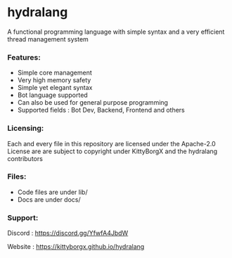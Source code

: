 # hydralang
A functional programming language with simple syntax and a very efficient thread management system

### Features: 
- Simple core management
- Very high memory safety 
- Simple yet elegant syntax
- Bot language supported
- Can also be used for general purpose programming
- Supported fields : Bot Dev, Backend, Frontend and others

### Licensing: 
Each and every file in this repository are licensed under the Apache-2.0 License are are subject to copyright under KittyBorgX and the hydralang contributors


### Files: 
- Code files are under lib/
- Docs are under docs/ 
 

### Support:

Discord : https://discord.gg/YfwfA4JbdW

Website : https://kittyborgx.github.io/hydralang



